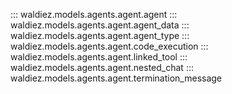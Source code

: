 ::: waldiez.models.agents.agent.agent
::: waldiez.models.agents.agent.agent_data
::: waldiez.models.agents.agent.agent_type
::: waldiez.models.agents.agent.code_execution
::: waldiez.models.agents.agent.linked_tool
::: waldiez.models.agents.agent.nested_chat
::: waldiez.models.agents.agent.termination_message
